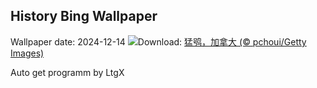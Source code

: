 ## History Bing Wallpaper
Wallpaper date: 2024-12-14
![](https://www.bing.com/th?id=OHR.NorthernHawkOwl_ZH-CN8408027305_UHD.jpg&w=1000)Download: [猛鸮，加拿大 (© pchoui/Getty Images)](https://www.bing.com/th?id=OHR.NorthernHawkOwl_ZH-CN8408027305_UHD.jpg)

Auto get programm by LtgX
